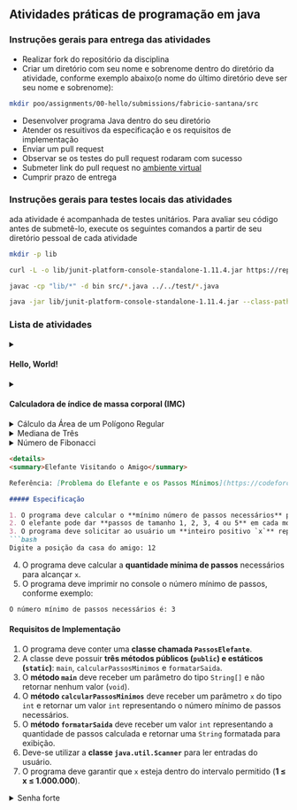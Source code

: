 ## Atividades práticas de programação em java

### Instruções gerais para entrega das atividades
* Realizar fork do repositório da disciplina
* Criar um diretório com seu nome e sobrenome dentro do diretório da atividade, conforme exemplo abaixo(o nome do último diretório deve ser seu nome e sobrenome):
```bash
mkdir poo/assignments/00-hello/submissions/fabricio-santana/src  
```
* Desenvolver programa Java dentro do seu diretório
* Atender os resuitivos da especificação e os requisitos de implementação
* Enviar um pull request
* Observar se os testes do pull request rodaram com sucesso
* Submeter link do pull request no [ambiente virtual](https://ambientevirtual.idp.edu.br/)
* Cumprir prazo de entrega

### Instruções gerais para testes locais das atividades

 ada atividade é acompanhada de testes unitários. Para avaliar seu código antes de submetê-lo, execute os seguintes comandos a partir de seu diretório pessoal de cada atividade
 ```bash
 mkdir -p lib

 curl -L -o lib/junit-platform-console-standalone-1.11.4.jar https://repo1.maven.org/maven2/org/junit/platform/junit-platform-console-standalone/1.11.4/junit-platform-console-standalone-1.11.4.jar

 javac -cp "lib/*" -d bin src/*.java ../../test/*.java
 
 java -jar lib/junit-platform-console-standalone-1.11.4.jar --class-path bin --scan-class-path
 ```

### Lista de atividades

<details>
<summary><h4>Hello, World!</h4></summary>
  
#### Especificação

1. O programa deve imprimir no console a expressão "Hello, World!".
```
Hello, World!
```
#### Requisitos de implementação
  
1. O programa deve contar uma classe com nome *HelloWorld*
2. A classe deve ter 1 método público (_public_) e estático (_static_): *main*
3. O método *main* deve receber um parâmetro do tipo _String[]_ e não retornar nenhum valor (_void_)
7. Utilizar a classe [System.out](https://docs.oracle.com/en/java/javase/23/docs/api/java.base/java/lang/System.html#out) para imprimir informações no console
</details>

<details>
<summary><h4>Calculadora de índice de massa corporal (IMC)</h4></summary>

Referência: **DEITEL, P.; DEITEL, H.** *Java: How to Program, Early Objects*. 11th ed. Pearson, 2017. ISBN 978-0-13-474335-6.

#### Especificação

1. O programa deve solicitar ao usuário peso (kg) e altura (m).
```
Digite seu peso em quilogramas: 80
Digite sua altura em metros: 1.85
```
2. O programa deve calcular o Índice de Massa Corporal (IMC) usando a fórmula:
```math
   IMC = {peso (kg) \over altura (m) ^2}
```
4. O programa deve classificar o IMC de acordo [classificação do Ministério da Saúde](https://linhasdecuidado.saude.gov.br/portal/obesidade-no-adulto/definicao-obesidade-no-adulto/indice-massa-corporal/):
* Abaixo do peso: IMC < 18.50
* Eutrófico: 18.5 ≤ IMC < 24.99
* Sobrepeso: 25.0 ≤ IMC < 29.99
* Obesidade grau I: 30.0 ≤ IMC < 34.99
* Obesidade grau II: 35.0 ≤ IMC < 39.99
* Obesidade grau III: IMC ≥ 40.0
5. O programa deve imprimir no console o resultado do cálculo e da classificação
```bash
Seu IMC é: 23.37
Classificação: Eutrófico
```
#### Requisitos de implementação

1. O programa deve contar uma classe com nome CalculadoraIMC
2. A classe deve ter 3 métodos públicos (`public`) e estáticos (`static`): `main`, `calcularIMC` e `classificarIMC`
3. O método *main* deve receber um parâmetro do tipo `String[]` e não retornar nenhum valor (`void`)
4. O método `calcularIMC` deve receber dois parâmatros, `peso` e `altura`, ambos do tipo `double` e deve retornar um valor `double`
5. O método `classificarIMC` deve receber um parâmetro, valor do `imc`, do tipo `double` e deve retornar um valor do tipo `String` com a classificação do IMC
6. Utilizar a classe [java.util.Scanner](https://docs.oracle.com/en/java/javase/23/docs/api/java.base/java/util/Scanner.html) para ler entrada do console
7. Utilizar a classe [System.out](https://docs.oracle.com/en/java/javase/23/docs/api/java.base/java/lang/System.html#out) para imprimir informações no console
</details>


<details>
<summary>Cálculo da Área de um Polígono Regular</summary>

Referência: [Tarefa aplicada no curso Object-Oriented Programming and Data Structures (CS 2110) da CornellUniversity](https://www.cs.cornell.edu/courses/cs2110/2025sp/assignments/a1_handout.html)

##### Especificação

1. O programa deve calcular a área de um polígono regular
2. O programa deve solicitar ao usuário o número de lados (`n`) e o comprimento do lado (`s`) de um polígono regular, de acordo com o exemplo:

```bash
Digite o número de lados do polígono: 6
Digite o comprimento do lado em metros: 5.0
```
3. A área (`A`) de um polígono regular é calculada utilizando a seguinte fórmula:
\[
A = \frac{1}{4} \times s^2 \times n \times \frac{1}{\tan(\pi / n)}
\]
onde:
- `n` → número de lados do polígono;
- `s` → comprimento de um lado;
- `π` → constante matemática (π ≈ 3.14159), disponível na API do Java [java.lang.Math.PI](https://docs.oracle.com/javase/8/docs/api/java/lang/Math.html#PI);
- `tan(x)` → função tangente, disponível API do Java [java.lang.Math.tan(double a)](https://docs.oracle.com/javase/8/docs/api/java/lang/Math.html#tan-double-).
4. A unidade da área resultante será compatível com a unidade da entrada do comprimento do lado (**exemplo: se s for dado em metros, A será em metros quadrados**).
5. O programa deve imprimir no console o resultado do cálculo da área do polígono, conforme exemplo:
```bash
A área do polígono é: 64.95 metros quadrados
```
#### Requisitos de Implementação
1. O programa deve conter uma **classe chamada `CalculadoraPoligono`**.
2. A classe deve possuir **três métodos públicos (public) e estáticos (static)**: `main`, `calcularArea` e `formatarSaida`.
3. O **método `main`** deve receber um parâmetro do tipo `String[]` e não retornar nenhum valor (`void`).
4. O **método `calcularArea`** deve receber dois parâmetros, `n` e `s`, ambos do tipo `double`, e deve retornar um valor `double` representando a área do polígono.
5. O **método `formatarSaida`** deve receber um valor `double` representando a área e retornar uma `String` formatada para exibição.
6. Deve-se utilizar a **classe `java.util.Scanner`** para ler entradas do usuário.
7. Deve-se utilizar a **classe `Math`** para cálculos matemáticos, incluindo a constante `Math.PI` e a função `Math.tan()`.

</details>

<details>
<summary>Mediana de Três</summary>

Referência: [Tarefa aplicada no curso Object-Oriented Programming and Data Structures (CS 2110) da Cornell University](https://www.cs.cornell.edu/courses/cs2110/2025sp/assignments/a1_handout.html)

##### Especificação

1. O programa deve determinar a **mediana** de três números inteiros informados pelo usuário.
2. A mediana de um conjunto de números é o valor que estaria no meio caso os números fossem ordenados. No caso específico da **mediana de três**, é usada em sistemas tolerantes a falhas para decidir qual valor confiar quando há discordância entre sensores ou componentes.
3. O programa deve solicitar ao usuário **três números inteiros**, de acordo com o exemplo:
```bash
Digite o primeiro número: 7
Digite o segundo número: 2
Digite o terceiro número: 5
```
4. O programa deve calcular a mediana utilizando uma **cadeia de declarações condicionais (`if`/`else`)**, possivelmente aninhadas, para determinar o valor central sem ordenar explicitamente os números.
5. O programa deve imprimir no console a mediana dos três números informados, conforme exemplo:
```bash
A mediana dos números é: 5
```

#### Requisitos de Implementação
1. O programa deve conter uma **classe chamada `MedianaDeTres`**.
2. A classe deve possuir **três métodos públicos (public) e estáticos (static)**: `main`, `calcularMediana` e `formatarSaida`.
3. O **método `main`** deve receber um parâmetro do tipo `String[]` e não retornar nenhum valor (`void`).
4. O **método `calcularMediana`** deve receber três parâmetros, `a`, `b` e `c`, todos do tipo `int`, e deve retornar um valor `int` representando a mediana.
5. O **método `formatarSaida`** deve receber um valor `int` representando a mediana e retornar uma `String` formatada para exibição.
6. Deve-se utilizar a **classe `java.util.Scanner`** para ler entradas do usuário.
7. Deve-se utilizar **estruturas condicionais (`if`/`else`)**, sem ordenar explicitamente os números.

</details>


<details>
<summary>Número de Fibonacci</summary>

Referência: [Sequência de Fibonnaci](https://en.wikipedia.org/wiki/Fibonacci_sequence), ver também [Implementações da sequência de Fibonnaci](https://en.wikibooks.org/wiki/Algorithm_Implementation/Mathematics/Fibonacci_Number_Program)

##### Especificação

1. O programa deve calcular o **n-ésimo número da sequência de Fibonacci**.
2. A sequência de Fibonacci é definida da seguinte forma:
   - *`F(0) = 0`
   - `F(1) = 1`
   - `F(n) = F(n-1) + F(n-2)` para *n > 1*
3. O programa deve solicitar ao usuário um número inteiro não negativo (**n**), conforme o exemplo:
```bash
Digite um número inteiro não negativo: 7
```
4. O programa deve calcular o **n-ésimo número de Fibonacci** utilizando uma abordagem eficiente, como:
   - **Iterativa**: Utilizando um loop para calcular o valor.
   - **Recursiva com memoização**: Utilizando recursão e armazenando resultados intermediários para evitar cálculos redundantes.
5. O programa deve imprimir no console o resultado do cálculo, conforme exemplo:
```bash
   O 7º número de Fibonacci é: 13
```

#### Requisitos de Implementação

1. O programa deve conter uma **classe chamada `Fibonacci`**.
2. A classe deve possuir **três métodos públicos (`public`) e estáticos (`static`)**: `main`, `calcularFibonacci` e `formatarSaida`.
3. O **método `main`** deve receber um parâmetro do tipo `String[]` e não retornar nenhum valor (`void`).
4. O **método `calcularFibonacci`** deve receber um parâmetro `n` do tipo `int` e retornar um valor `long` representando o n-ésimo número de Fibonacci.
5. O **método `formatarSaida`** deve receber um valor `long` representando o número de Fibonacci calculado e retornar uma `String` formatada para exibição.
6. Deve-se utilizar a **classe `java.util.Scanner`** para ler entradas do usuário.
7. Deve-se implementar uma abordagem eficiente para o cálculo da sequência de Fibonacci, evitando a ineficiência da recursão simples.

</details>

```markdown
<details>
<summary>Elefante Visitando o Amigo</summary>

Referência: [Problema do Elefante e os Passos Mínimos](https://codeforces.com/problemset/problem/617/A)

##### Especificação

1. O programa deve calcular o **mínimo número de passos necessários** para um elefante viajar da posição **0** até a posição **x** na linha de coordenadas.
2. O elefante pode dar **passos de tamanho 1, 2, 3, 4 ou 5** em cada movimento.
3. O programa deve solicitar ao usuário um **inteiro positivo `x`** representando a posição da casa do amigo, conforme o exemplo:
```bash
Digite a posição da casa do amigo: 12
```
4. O programa deve calcular a **quantidade mínima de passos** necessários para alcançar `x`.
5. O programa deve imprimir no console o número mínimo de passos, conforme exemplo:
```bash
O número mínimo de passos necessários é: 3
```

#### Requisitos de Implementação

1. O programa deve conter uma **classe chamada `PassosElefante`**.
2. A classe deve possuir **três métodos públicos (`public`) e estáticos (`static`)**: `main`, `calcularPassosMinimos` e `formatarSaida`.
3. O **método `main`** deve receber um parâmetro do tipo `String[]` e não retornar nenhum valor (`void`).
4. O **método `calcularPassosMinimos`** deve receber um parâmetro `x` do tipo `int` e retornar um valor `int` representando o número mínimo de passos necessários.
5. O **método `formatarSaida`** deve receber um valor `int` representando a quantidade de passos calculada e retornar uma `String` formatada para exibição.
6. Deve-se utilizar a **classe `java.util.Scanner`** para ler entradas do usuário.
7. O programa deve garantir que `x` esteja dentro do intervalo permitido (**1 ≤ x ≤ 1.000.000**).

</details>

<details>
<summary>Senha forte</summary>

Referência: ["Stronger Password"](https://codeforces.com/problemset/problem/1997/A)

##### Especificação

1. O programa deve **fortalecer** a senha adicionando exatamente **uma letra minúscula** do alfabeto latino (`a-z`) em qualquer posição da string.
2. O objetivo é **maximizar o tempo necessário para digitar a senha**. O tempo de digitação é calculado da seguinte forma:
   - **O primeiro caractere leva 2 segundos** para ser digitado.
   - **Cada caractere subsequente** leva:
     - **1 segundo** se for **igual ao caractere anterior**.
     - **2 segundos** se for **diferente do caractere anterior**.
3. O programa deve solicitar ao usuário uma **senha**, conforme o exemplo:
```bash
Digite a senha: a
```
4. O programa deve **inserir uma letra minúscula em qualquer posição** para **maximizar o tempo total de digitação**.
5. O programa deve imprimir no console a **nova senha**, conforme exemplo:
```bash
Senha fortalecida: wa
```

#### Requisitos de Implementação

1. O programa deve conter uma **classe chamada `FortalecerSenha`**.
2. A classe deve possuir **três métodos públicos (`public`) e estáticos (`static`)**: `main`, `fortalecerSenha` e `calcularTempoDigitacao`.
4. O **método `fortalecerSenha`** deve receber um parâmetro `s` do tipo `String` e retornar um `String` representando a senha fortalecida.
5. O **método `calcularTempoDigitacao`** deve receber uma senha e retornar um `int` representando o tempo de digitação.
6. O programa deve garantir que:
   - **1 ≤ |s| ≤ 10** (comprimento da senha original).
   - Apenas caracteres **minúsculos do alfabeto latino (`a-z`)** sejam inseridos.
7. Deve-se utilizar a **classe `java.util.Scanner`** para ler entradas do usuário.
8. O algoritmo deve **testar diferentes posições e caracteres** para encontrar a inserção ótima.

</details>
